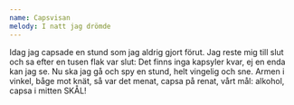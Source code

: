 ```yaml
---
name: Capsvisan
melody: I natt jag drömde
---
```

Idag jag capsade en stund som
jag aldrig gjort förut.
Jag reste mig till slut och
sa efter en tusen flak var slut:
Det finns inga kapsyler kvar,
ej en enda kan jag se.
Nu ska jag gå och spy en stund,
helt vingelig och sne.
Armen i vinkel, båge mot knät,
så var det menat, capsa på renat,
vårt mål: alkohol, capsa i mitten
SKÅL!